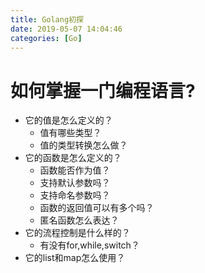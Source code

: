 ```yaml
---
title: Golang初探
date: 2019-05-07 14:04:46
categories: [Go]
---
```

# 如何掌握一门编程语言?
- 它的值是怎么定义的？
    - 值有哪些类型？
    - 值的类型转换怎么做？
- 它的函数是怎么定义的？
    - 函数能否作为值？
    - 支持默认参数吗？
    - 支持命名参数吗？
    - 函数的返回值可以有多个吗？
    - 匿名函数怎么表达？
- 它的流程控制是什么样的？
    - 有没有for,while,switch？
- 它的list和map怎么使用？    

